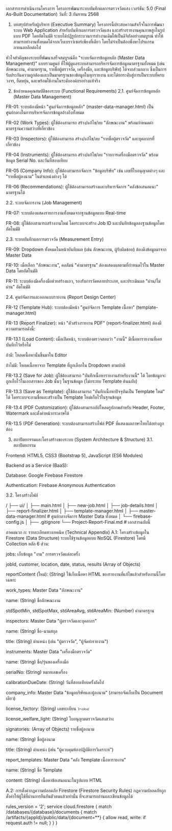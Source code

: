 เอกสารการดำเนินงานโครงการ
โครงการพัฒนาระบบบันทึกผลการตรวจวัดแสง
เวอร์ชัน: 5.0 (Final As-Built Documentation)
วันที่: 3 กันยายน 2568

1. บทสรุปสำหรับผู้บริหาร (Executive Summary)
โครงการนี้ประสบความสำเร็จในการพัฒนาระบบ Web Application สำหรับบันทึกผลการตรวจวัดแสง และสร้างรายงานคุณภาพสูงในรูปแบบ PDF โดยอัตโนมัติ ระบบได้ปฏิรูปกระบวนการทำงานเดิมให้เป็นดิจิทัลอย่างสมบูรณ์ ทำให้สามารถทำงานทั้งหมดได้จากเว็บเบราว์เซอร์เพียงที่เดียว โดยไม่จำเป็นต้องพึ่งพาโปรแกรมภายนอกอีกต่อไป

หัวใจสำคัญของระบบที่พัฒนาเสร็จสมบูรณ์คือ "ระบบจัดการข้อมูลหลัก (Master Data Management)" แบบรวมศูนย์ ที่ให้ผู้ดูแลระบบสามารถบริหารจัดการข้อมูลมาตรฐานทั้งหมด (เช่น ลักษณะงาน, ค่ามาตรฐาน, รายชื่อผู้ตรวจวัด, เครื่องมือ, และข้อมูลบริษัท) ได้จากส่วนกลาง ซึ่งเป็นการรับประกันความถูกต้องและเป็นมาตรฐานของข้อมูลในทุกรายงาน และได้ยกระดับสู่การเป็นระบบที่ครบวงจร, ยืดหยุ่น, และพร้อมใช้งานในระดับองค์กรอย่างแท้จริง

2. ข้อกำหนดคุณสมบัติของระบบ (Functional Requirements)
2.1. ศูนย์จัดการข้อมูลหลัก (Master Data Management)

FR-01: ระบบต้องมีหน้า "ศูนย์จัดการข้อมูลหลัก" (master-data-manager.html) เป็นศูนย์กลางในการบริหารจัดการข้อมูลอ้างอิงทั้งหมด

FR-02 (Work Types): ผู้ใช้ต้องสามารถ สร้าง/แก้ไข/ลบ "ลักษณะงาน" พร้อมกำหนดค่ามาตรฐานความสว่างที่เกี่ยวข้อง

FR-03 (Inspectors): ผู้ใช้ต้องสามารถ สร้าง/แก้ไข/ลบ "รายชื่อผู้ตรวจวัด" และบุคลากรที่เกี่ยวข้อง

FR-04 (Instruments): ผู้ใช้ต้องสามารถ สร้าง/แก้ไข/ลบ "รายการเครื่องมือตรวจวัด" พร้อมข้อมูล Serial No. และวันที่สอบเทียบ

FR-05 (Company Info): ผู้ใช้ต้องสามารถจัดการ "ข้อมูลบริษัท" เช่น เลขที่ใบอนุญาตต่างๆ และ "รายชื่อผู้ลงนาม" ในตำแหน่งต่างๆ ได้

FR-06 (Recommendations): ผู้ใช้ต้องสามารถสร้างและบริหารจัดการ "คลังข้อเสนอแนะ" มาตรฐานได้

2.2. ระบบจัดการงาน (Job Management)

FR-07: ระบบต้องแสดงรายการงานทั้งหมดจากฐานข้อมูลแบบ Real-time

FR-08: ผู้ใช้ต้องสามารถสร้างงานใหม่ โดยระบบจะสร้าง Job ID และบันทึกข้อมูลลงฐานข้อมูลโดยอัตโนมัติ

2.3. ระบบบันทึกผลการตรวจวัด (Measurement Entry)

FR-09: Dropdown ทั้งหมดในหน้าบันทึกผล (เช่น ลักษณะงาน, ผู้รับผิดชอบ) ต้องดึงข้อมูลมาจาก Master Data

FR-10: เมื่อเลือก "ลักษณะงาน", คอลัมน์ "ค่ามาตรฐาน" ต้องแสดงผลตามที่กำหนดไว้ใน Master Data โดยอัตโนมัติ

FR-11: ระบบต้องมีเครื่องมือช่วยสร้างแถว, รองรับการวัดหลายประเภท, และประเมินผล "ผ่าน/ไม่ผ่าน" อัตโนมัติ

2.4. ศูนย์จัดการและออกแบบรายงาน (Report Design Center)

FR-12 (Template Hub): ระบบต้องมีหน้า "ศูนย์จัดการ Template เนื้อหา" (template-manager.html)

FR-13 (Report Finalizer): หน้า "ตัวสร้างรายงาน PDF" (report-finalizer.html) ต้องมีความสามารถดังนี้:

FR-13.1 (Load Content): เมื่อเปิดหน้า, ระบบต้องตรวจสอบว่า "งานนี้" มีเนื้อหารายงานที่เคยบันทึกไว้หรือไม่

ถ้ามี: โหลดเนื้อหานั้นขึ้นมาใน Editor

ถ้าไม่มี: โหลดเนื้อหาจาก Template ที่ถูกเลือกใน Dropdown ตามปกติ

FR-13.2 (Save for Job): ผู้ใช้ต้องสามารถ "บันทึกเนื้อหารายงานสำหรับงานนี้" ได้ โดยข้อมูลจะถูกเก็บไว้ในเอกสารของ Job นั้นๆ ในฐานข้อมูล (ไม่กระทบ Template ต้นฉบับ)

FR-13.3 (Save as Template): ผู้ใช้ต้องสามารถ "บันทึกเนื้อหาปัจจุบันเป็น Template ใหม่" ได้ โดยระบบจะถามชื่อและสร้างเป็น Template ใหม่เก็บไว้ในฐานข้อมูล

FR-13.4 (PDF Customization): ผู้ใช้ต้องสามารถอัปโหลดรูปภาพสำหรับ Header, Footer, Watermark และตั้งค่าหน้ากระดาษได้

FR-13.5 (PDF Generation): ระบบต้องสามารถสร้างไฟล์ PDF ที่แสดงผลภาษาไทยได้อย่างถูกต้อง

3. สถาปัตยกรรมและโครงสร้างของระบบ (System Architecture & Structure)
3.1. สถาปัตยกรรม

Frontend: HTML5, CSS3 (Bootstrap 5), JavaScript (ES6 Modules)

Backend as a Service (BaaS):

Database: Google Firebase Firestore

Authentication: Firebase Anonymous Authentication

3.2. โครงสร้างไฟล์

/
├── ui/
│   ├── main.html
│   ├── new-job.html
│   ├── job-details.html
│   ├── report-finalizer.html
│   ├── template-manager.html
│   ├── master-data-manager.html  # ศูนย์กลางจัดการ Master Data ทั้งหมด
│   └── firebase-config.js
│
├── .gitignore
└── Project-Report-Final.md     # เอกสารฉบับนี้

ภาคผนวก ก: รายละเอียดทางเทคนิค (Technical Appendix)
A.1: โครงสร้างข้อมูลใน Firestore (Data Structure)
ระบบใช้ฐานข้อมูลแบบ NoSQL (Firestore) โดยมี Collection หลัก 6 ส่วน:

jobs: เก็บข้อมูล "งาน" การตรวจวัดแต่ละครั้ง

jobId, customer, location, date, status, results (Array of Objects)

reportContent (ใหม่): (String) ใช้เก็บเนื้อหา HTML ของรายงานที่แก้ไขแล้วสำหรับงานนี้โดยเฉพาะ

work_types: Master Data "ลักษณะงาน"

name: (String) ชื่อลักษณะงาน

stdSpotMin, stdSpotMax, stdAreaAvg, stdAreaMin: (Number) ค่ามาตรฐาน

inspectors: Master Data "ผู้ตรวจวัดและบุคลากร"

name: (String) ชื่อ-นามสกุล

title: (String) ตำแหน่ง (เช่น "ผู้ตรวจวัด", "ผู้จัดทำรายงาน")

instruments: Master Data "เครื่องมือตรวจวัด"

name: (String) ชื่อ/รุ่นของเครื่องมือ

serialNo: (String) หมายเลขเครื่อง

calibrationDueDate: (String) วันที่สอบเทียบครั้งถัดไป

company_info: Master Data "ข้อมูลบริษัทและผู้ลงนาม" (สามารถจัดเก็บเป็น Document เดียว)

license_factory: (String) เลขทะเบียน ว-๓๒๙

license_welfare_light: (String) ใบอนุญาตตรวจวัดแสงสว่าง

signatories: (Array of Objects) รายชื่อผู้ลงนาม

name: (String) ชื่อผู้ลงนาม

title: (String) ตำแหน่ง (เช่น "ผู้ควบคุมห้องปฏิบัติการวิเคราะห์")

report_templates: Master Data "คลัง Template เนื้อหารายงาน"

name: (String) ชื่อ Template

content: (String) เนื้อหาข้อเสนอแนะในรูปแบบ HTML

A.2: การตั้งค่ากฎความปลอดภัย Firestore (Firestore Security Rules)
กฎความปลอดภัยถูกตั้งค่าให้ผู้ใช้ที่ผ่านการยืนยันตัวตนแล้วเท่านั้น ที่จะสามารถอ่านและเขียนข้อมูลได้

rules_version = '2';
service cloud.firestore {
  match /databases/{database}/documents {
    match /artifacts/{appId}/public/data/{document=**} {
      allow read, write: if request.auth != null;
    }
  }
}
